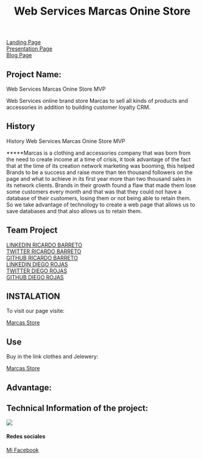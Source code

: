 
<!DOCTYPE html>
<html lang="es">  
  <head>     
    <meta charset="UTF-8">
    <meta name="description" content="Descripción de la WEB">     
  </head>  
  <body>    
    <header>
      <h1>Web Services Marcas Onine Store</h1>      
    </header>    
    <nav>
      <a href="http://marcasonlinestore.hubspotpagebuilder.com/marcas-online">Landing Page</a>
      <br>
      <a href="https://docs.google.com/presentation/d/109pxfEmslvYeb0Hc5CZSuJtrI3XtchjwJwzqtv1-M04/edit#slide=id.ga71ca07049_2_16">Presentation Page</a>
      <br>
      <a href="https://wordpress.com/post/marcasmvponlinestore.wordpress.com/34">Blog Page</a>
    </nav>
    <section>      
      <article>
        <h2>Project Name:</h2>
        <p>Web Services Marcas Onine Store MVP</p>
        <div>
          <p>Web Services online brand store Marcas to sell all kinds of products and accessories in addition to building customer loyalty CRM.</p>    
        </div>
      </article>      
       <article>
        <h2>History</h2>
        <p>History Web Services Marcas Onine Store MVP</p>
        <div>
          <p>*****Marcas is a clothing and
accessories company that was born
from the need to create income at
a time of crisis, it took advantage
of the fact that at the time of its
creation network marketing was
booming, this helped Brands to be a
success and raise more than ten
thousand followers on the page and
what to achieve in its first year
more than two thousand sales in its
network clients. Brands in their
growth found a flaw that made them
lose some customers every month and
that was that they could not have a
database of their customers, losing
them or not being able to retain
them. So we take advantage of
technology to create a web page that
allows us to save databases and that
also allows us to retain them.</p>    
        </div>
      </article>   
      <article>
        <div>
          <p>
           <nav>
           <h2>Team Project</h2>
      <a href="https://www.linkedin.com/in/ricardo-barreto-r-1b06571a1/">LINKEDIN RICARDO BARRETO</a>
      <br>
        <a href="https://twitter.com/BartorodriguezR">TWITTER RICARDO BARRETO</a>
      <br>
        <a href="https://github.com/RicardoBarretoR">GITHUB RICARDO BARRETO</a>
      <br>
      <a href="https://www.linkedin.com/in/diego-alejandro-rojas-rivera-816543a2/">LINKEDIN DIEGO ROJAS</a>
      <br>
      <a href="https://twitter.com/dalejoro">TWITTER DIEGO ROJAS</a>
      <br>
      <a href="https://github.com/dalejoroc11">GITHUB DIEGO ROJAS</a>
    </nav>
          </p>    
        </div>
      </article>  
      <article>
        <div>
          <p>
           <nav>
           <h2>INSTALATION</h2>
           <P>To visit our page visite:</P>
      <a href="http://marcasonlinestore.hubspotpagebuilder.com/marcas-online">Marcas Store</a>
      <br>
      <h2>Use</h2>
           <P>Buy in the link clothes and Jelewery:</P>
      <a href="http://marcasonlinestore.hubspotpagebuilder.com/marcas-online">Marcas Store</a>
      <br>
    </nav>
          </p>    
        </div>
      </article>       
    </section>
    <h2>Advantage:</h2>
 <h2>Technical Information of the project:</h2>
 <img src="repomarcas1\Web-service_MarcasClothes\assets">
  <div>
          <p></p>    
        </div>
  <footer>
      <h4>Redes sociales</h4>
      <a href="https://www.facebook.com/marcasdm">Mi Facebook</a>
    </footer>
  </body>  
</html>